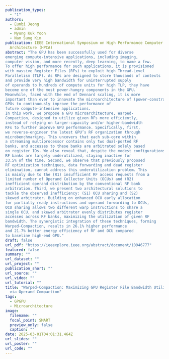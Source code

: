 ```yaml
---
publication_types:
  - "1"
authors:
  - Eunbi Jeong
  - admin
  - Myung Kuk Yoon
  - Nam Sung Kim
publication: IEEE International Symposium on High Performance Computer
  Architecture (HPCA)
abstract: "The GPU has been successfully used for diverse
emerging compute-intensive applications, including imaging,
computer vision, and more recently, deep learning, to name a few.
To offer high performance for such applications, it is provisioned
with massive Register Files (RFs) to exploit high Thread-Level
Parallelism (TLP). As RFs are designed to store thousands of contexts
and provide very high bandwidth for uninterrupted supply
of operands to hundreds of compute units for high TLP, they have
become one of the most power-hungry components in the GPU.
Meanwhile, faced with the end of Dennard scaling, it is more
important than ever to innovate the microarchitecture of (power-constrained)
GPUs to continuously improve the performance of
future compute-intensive applications.
In this work, we propose a GPU microarchitecture, Warped-
Compaction, designed to utilize given RFs more efficiently,
instead of relying on larger-capacity and/or higher-bandwidth
RFs to further improve GPU performance. Specifically, first,
we reverse-engineer the latest GPU’s RF organization through
microbenchmarking. This uncovers that each sub-core within
a streaming multiprocessor contains only two dual-ported RF
banks, and accesses to these banks are arbitrated solely based
on register IDs. We also reveal that, despite the modest configurations,
RF banks are largely underutilized, staying inactive for
33.5% of the time. Second, we observe that previously proposed
RF optimization techniques, data forwarding and dead register
elimination, cannot address this underutilization problem. This
is mainly due to the (R1) insufficient RF access requests from a
limited number of Operand Collector Units (OCUs) and (R2)
inefficient operand distribution by the conventional RF bank
arbitration. Third, we present two architectural solutions to
tackle the observed inefficiency: (S1) OCU sharing and (S2)
skewed arbitrator. Building on enhanced OCU early allocation
for partially ready instructions and operand forwarding to OCUs,
OCU sharing allows two different warp instructions to share a
single OCU, and skewed arbitrator evenly distributes register
accesses across RF banks, maximizing the utilization of given RF
bandwidth. The synergistic integration of these techniques, forming
Warped-Compaction, results in 26.1% higher performance
and 21.7% better energy efficiency of RF and OCU compared
to baseline high-end GPU."
draft: false
url_pdf: "https://ieeexplore.ieee.org/abstract/document/10946777"
featured: false
summary: ""
url_dataset: ""
url_project: ""
publication_short: ""
url_source: ""
url_video: ""
url_tutorial: ""
title: "Warped-Compaction: Maximizing GPU Register File Bandwidth Utilization
  via Operand Compaction"
tags:
  - GPGPU
  - Microarchitecture
image:
  filename: ""
  focal_point: SMART
  preview_only: false
  caption: ""
date: 2025-03-01T04:01:31.464Z
url_slides: ""
url_poster: ""
url_code: ""
---
```


